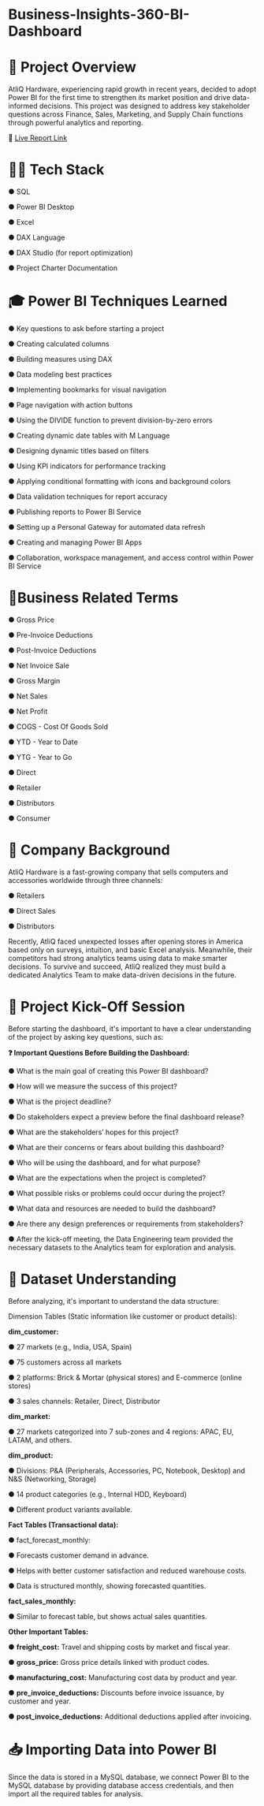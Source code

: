 # Business-Insights-360-BI-Dashboard

# 📑 Project Overview
AtliQ Hardware, experiencing rapid growth in recent years, decided to adopt Power BI for the first time to strengthen its market position and drive data-informed decisions. This project was designed to address key stakeholder questions across Finance, Sales, Marketing, and Supply Chain functions through powerful analytics and reporting.

🔗 [Live Report Link](https://app.powerbi.com/reportEmbed?reportId=626566df-b997-4972-9e40-c578dc94571f&autoAuth=true&ctid=c6e549b3-5f45-4032-aae9-d4244dc5b2c4)

# 👨‍💻 Tech Stack

● SQL

● Power BI Desktop

● Excel

● DAX Language

● DAX Studio (for report optimization)

● Project Charter Documentation

# 🎓 Power BI Techniques Learned

● Key questions to ask before starting a project

● Creating calculated columns

● Building measures using DAX

● Data modeling best practices

● Implementing bookmarks for visual navigation

● Page navigation with action buttons

● Using the DIVIDE function to prevent division-by-zero errors

● Creating dynamic date tables with M Language

● Designing dynamic titles based on filters

● Using KPI indicators for performance tracking

● Applying conditional formatting with icons and background colors

● Data validation techniques for report accuracy

● Publishing reports to Power BI Service

● Setting up a Personal Gateway for automated data refresh

● Creating and managing Power BI Apps

● Collaboration, workspace management, and access control within Power BI Service

# 💼Business Related Terms

● Gross Price

● Pre-Invoice Deductions

● Post-Invoice Deductions

● Net Invoice Sale

● Gross Margin

● Net Sales

● Net Profit

● COGS - Cost Of Goods Sold

● YTD - Year to Date

● YTG - Year to Go

● Direct

● Retailer

● Distributors

● Consumer

# 🏬 Company Background
AtliQ Hardware is a fast-growing company that sells computers and accessories worldwide through three channels:

● Retailers

● Direct Sales

● Distributors

Recently, AtliQ faced unexpected losses after opening stores in America based only on surveys, intuition, and basic Excel analysis. Meanwhile, their competitors had strong analytics teams using data to make smarter decisions. To survive and succeed, AtliQ realized they must build a dedicated Analytics Team to make data-driven decisions in the future.

# 🧠 Project Kick-Off Session
Before starting the dashboard, it's important to have a clear understanding of the project by asking key questions, such as:

**❓ Important Questions Before Building the Dashboard:**

● What is the main goal of creating this Power BI dashboard?

● How will we measure the success of this project?

● What is the project deadline?

● Do stakeholders expect a preview before the final dashboard release?

● What are the stakeholders’ hopes for this project?

● What are their concerns or fears about building this dashboard?

● Who will be using the dashboard, and for what purpose?

● What are the expectations when the project is completed?

● What possible risks or problems could occur during the project?

● What data and resources are needed to build the dashboard?

● Are there any design preferences or requirements from stakeholders?

● After the kick-off meeting, the Data Engineering team provided the necessary datasets to the Analytics team for exploration and analysis.

# 🧐 Dataset Understanding
Before analyzing, it's important to understand the data structure:

Dimension Tables (Static information like customer or product details):

**dim_customer:**

● 27 markets (e.g., India, USA, Spain)

● 75 customers across all markets

● 2 platforms: Brick & Mortar (physical stores) and E-commerce (online stores)

● 3 sales channels: Retailer, Direct, Distributor

**dim_market:**

● 27 markets categorized into 7 sub-zones and 4 regions: APAC, EU, LATAM, and others.

**dim_product:**

● Divisions: P&A (Peripherals, Accessories, PC, Notebook, Desktop) and N&S (Networking, Storage)

● 14 product categories (e.g., Internal HDD, Keyboard)

● Different product variants available.

**Fact Tables (Transactional data):**

● fact_forecast_monthly:

● Forecasts customer demand in advance.

● Helps with better customer satisfaction and reduced warehouse costs.

● Data is structured monthly, showing forecasted quantities.

**fact_sales_monthly:**

● Similar to forecast table, but shows actual sales quantities.

**Other Important Tables:**

● **freight_cost:** Travel and shipping costs by market and fiscal year.

● **gross_price:** Gross price details linked with product codes.

● **manufacturing_cost:** Manufacturing cost data by product and year.

● **pre_invoice_deductions:** Discounts before invoice issuance, by customer and year.

● **post_invoice_deductions:** Additional deductions applied after invoicing.

# 📥 Importing Data into Power BI
Since the data is stored in a MySQL database, we connect Power BI to the MySQL database by providing database access credentials, and then import all the required tables for analysis.
